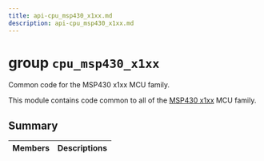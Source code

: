 ```yaml
---
title: api-cpu_msp430_x1xx.md
description: api-cpu_msp430_x1xx.md
---
```

# group `cpu_msp430_x1xx` 

Common code for the MSP430 x1xx MCU family.

This module contains code common to all of the [MSP430 x1xx](https://www.ti.com/lit/ug/slau049f/slau049f.pdf) MCU family.

## Summary

 Members                        | Descriptions                                
--------------------------------|---------------------------------------------


